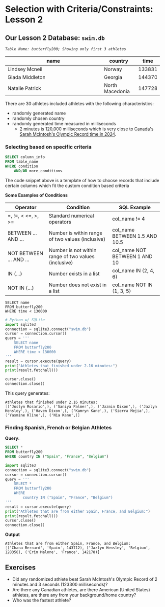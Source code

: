 # Selection with Criteria/Constraints: Lesson 2

## Our Lesson 2 Database: `swim.db`

_`Table Name: butterfly200; Showing only first 3 athletes`_

<table data-full-width="true"><thead><tr><th width="298">name</th><th>country</th><th>time</th></tr></thead><tbody><tr><td>Lindsey Mcneil</td><td>Norway</td><td>133831</td></tr><tr><td>Giada Middleton</td><td>Georgia</td><td>144370</td></tr><tr><td>Natalie Patrick</td><td>North Macedonia</td><td>147728</td></tr></tbody></table>

There are 30 athletes included athletes with the following characteristics:

* randomly generated name
* randomly chosen country
* randomly generated time measured in milliseconds
  * 2 minutes is 120,000 milliseconds which is very close to [Canada's Sarah McIntosh's Olympic Record time in 2024](https://www.saanichnews.com/sports/canadian-summer-mcintosh-wins-gold-in-200-metre-butterfly-at-paris-olympics-7467374).

### Selecting based on specific criteria

```sql
SELECT column_info
FROM table_name
WHERE condition
    AND/OR more_conditions
```

The code snippet above is a template of how to choose records that include certain columns which fit the custom condition based criteria

**Some Examples of Conditions**

| Operator            | Condition                                            | SQL Example                    |
| ------------------- | ---------------------------------------------------- | ------------------------------ |
| =, !=, < <=, >, >=  | Standard numerical operators                         | col\_name != 4                 |
| BETWEEN … AND …     | Number is within range of two values (inclusive)     | col\_name BETWEEN 1.5 AND 10.5 |
| NOT BETWEEN … AND … | Number is not within range of two values (inclusive) | col\_name NOT BETWEEN 1 AND 10 |
| IN (…)              | Number exists in a list                              | col\_name IN (2, 4, 6)         |
| NOT IN (…)          | Number does not exist in a list                      | col\_name NOT IN (1, 3, 5)     |

```plsql
SELECT name
FROM butterfly200
WHERE time < 130000
```

```python
# Python w/ SQLite
import sqlite3
connection = sqlite3.connect("swim.db")
cursor = connection.cursor()
query = '''
    SELECT name
    FROM butterfly200
    WHERE time < 130000
'''
result = cursor.execute(query)
print("Athletes that finished under 2.16 minutes:")
print(result.fetchall())

cursor.close()
connection.close()
```

This query generates:

```
Athletes that finished under 2.16 minutes:
[('Joslyn Rosario',), ('Saniya Palmer',), ('Jazmin Dixon',), ('Jazlyn Hensley',), ('Haven Dixon',), ('Kamryn Kane',), ('Sierra Mejia',), ('Yasmine Kline',), ('Nia Kane',)]
```

### Finding Spanish, French or Belgian Athletes

**Query:**

```sql
SELECT *
FROM butterfly200
WHERE country IN ("Spain", "France", "Belgium")
```

```python
import sqlite3
connection = sqlite3.connect("swim.db")
cursor = connection.cursor()
query = '''
    SELECT *
    FROM butterfly200
    WHERE 
        country IN ("Spain", "France", "Belgium")
'''
result = cursor.execute(query)
print("Athletes that are from either Spain, France, and Belgium:")
print(result.fetchall())
cursor.close()
connection.close()
```

**Output**

```
Athletes that are from either Spain, France, and Belgium:
[('Chana Bernard', 'Spain', 143712), ('Jazlyn Hensley', 'Belgium', 128358), ('Erin Malone', 'France', 142178)]
```

## Exercises

* Did any randomized athlete beat Sarah McIntosh's Olympic Record of 2 minutes and 3 seconds (123300 milliseconds)?
* Are there any Canadian athletes, are there American (United States) athletes, are there any from your background/home country?
* Who was the fastest athlete?
